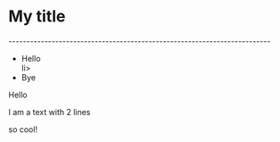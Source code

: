 # My title
<p>-------------------------------------------------------------------------</p>
<ul>
  <li> Hello </li>li>
  <li> Bye </li>
</ul>
<p> Hello</p>
<p> I am a text with 2 lines </p>
<p> so cool! </p>
